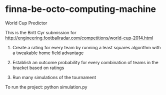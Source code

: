 finna-be-octo-computing-machine
===============================

World Cup Predictor

This is the Britt Cyr submission for http://engineering.footballradar.com/competitions/world-cup-2014.html

1. Create a rating for every team by running a least squares algorithm with a tweakable home field advantage

2. Establish an outcome probability for every combination of teams in the bracket based on ratings

3. Run many simulations of the tournament


To run the project:
python simulation.py
